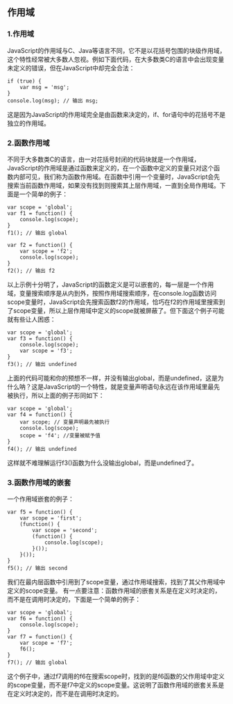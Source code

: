 ## 作用域

### 1.作用域
JavaScript的作用域与C、Java等语言不同，它不是以花括号包围的块级作用域，这个特性经常被大多数人忽视。例如下面代码，在大多数类C的语言中会出现变量未定义的错误，但在JavaScript中却完全合法：
```
if (true) {
    var msg = 'msg';
}
console.log(msg); // 输出 msg;
```
这是因为JavaScript的作用域完全是由函数来决定的，if、for语句中的花括号不是独立的作用域。

### 2.函数作用域
不同于大多数类C的语言，由一对花括号封闭的代码块就是一个作用域，JavaScript的作用域是通过函数来定义的，在一个函数中定义的变量只对这个函数内部可见，我们称为函数作用域。在函数中引用一个变量时，JavaScript会先搜索当前函数作用域，如果没有找到则搜索其上层作用域，一直到全局作用域。下面是一个简单的例子：
```
var scope = 'global';
var f1 = function() {
    console.log(scope);
}
f1(); // 输出 global

var f2 = function() {
    var scope = 'f2';
    console.log(scope);
}
f2(); // 输出 f2
```
以上示例十分明了，JavaScript的函数定义是可以嵌套的，每一层是一个作用域，变量搜索顺序是从内到外，按照作用域搜索顺序，在console.log函数访问scope变量时，JavaScript会先搜索函数f2的作用域，恰巧在f2的作用域里搜索到了scope变量，所以上层作用域中定义的scope就被屏蔽了。但下面这个例子可能就有些让人困惑：
```
var scope = 'global';
var f3 = function() {
    console.log(scope);
    var scope = 'f3';
}
f3(); // 输出 undefined
```
上面的代码可能和你的预想不一样，并没有输出global，而是undefined，这是为什么呐？这是JavaScript的一个特性，就是变量声明语句永远在该作用域里最先被执行，所以上面的例子形同如下：
```
var scope = 'global';
var f4 = function() {
    var scope; // 变量声明最先被执行
    console.log(scope);
    scope = 'f4'; //变量被赋予值
}
f4(); // 输出 undefined
```
这样就不难理解运行f3()函数为什么没输出global，而是undefined了。

### 3.函数作用域的嵌套
一个作用域嵌套的例子：
```
var f5 = function() {
    var scope = 'first';
    (function() {
        var scope = 'second';
        (function() {
            console.log(scope);
        }());
    }());
}
f5(); // 输出 second
```
我们在最内层函数中引用到了scope变量，通过作用域搜索，找到了其父作用域中定义的scope变量。
有一点要注意：函数作用域的嵌套关系是在定义时决定的，而不是在调用时决定的，下面是一个简单的例子：
```
var scope = 'global';
var f6 = function() {
    console.log(scope);
}
var f7 = function() {
    var scope = 'f7';
    f6();
}
f7(); // 输出 global
```
这个例子中，通过f7调用的f6在搜索scope时，找到的是f6函数的父作用域中定义的scope变量，而不是f7中定义的scope变量。这说明了函数作用域的嵌套关系是在定义时决定的，而不是在调用时决定的。